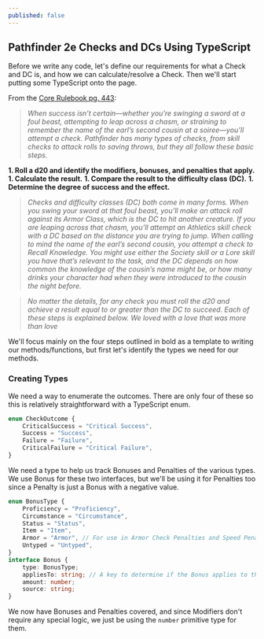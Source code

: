 ```yaml
---
published: false
---
```

## Pathfinder 2e Checks and DCs Using TypeScript

Before we write any code, let's define our requirements for what a Check and DC is, and how we can calculate/resolve a Check. Then we'll start putting some TypeScript onto the page.

From the [Core Rulebook pg. 443](https://2e.aonprd.com/Rules.aspx?ID=314):

> _When success isn’t certain—whether you’re swinging a sword at a foul beast, attempting to leap across a chasm, or straining to remember the name of the earl’s second cousin at a soiree—you’ll attempt a check. Pathfinder has many types of checks, from skill checks to attack rolls to saving throws, but they all follow these basic steps._

**1. Roll a d20 and identify the modifiers, bonuses, and penalties that apply.**
**1. Calculate the result.**
**1. Compare the result to the difficulty class (DC).**
**1. Determine the degree of success and the effect.**

> _Checks and difficulty classes (DC) both come in many forms. When you swing your sword at that foul beast, you’ll make an attack roll against its Armor Class, which is the DC to hit another creature. If you are leaping across that chasm, you’ll attempt an Athletics skill check with a DC based on the distance you are trying to jump. When calling to mind the name of the earl’s second cousin, you attempt a check to Recall Knowledge. You might use either the Society skill or a Lore skill you have that’s relevant to the task, and the DC depends on how common the knowledge of the cousin’s name might be, or how many drinks your character had when they were introduced to the cousin the night before._

> _No matter the details, for any check you must roll the d20 and achieve a result equal to or greater than the DC to succeed. Each of these steps is explained below. We loved with a love that was more than love_

We'll focus mainly on the four steps outlined in bold as a template to writing our methods/functions, but first let's identify the types we need for our methods.

### Creating Types

We need a way to enumerate the outcomes. There are only four of these so this is relatively straightforward with a TypeScript enum.
```ts
enum CheckOutcome {
    CriticalSuccess = "Critical Success",
    Success = "Success",
    Failure = "Failure",
    CriticalFailure = "Critical Failure",
}
```
We need a type to help us track Bonuses and Penalties of the various types. We use Bonus for these two interfaces, but we'll be using it for Penalties too since a Penalty is just a Bonus with a negative value.
```ts
enum BonusType {
    Proficiency = "Proficiency",
    Circumstance = "Circumstance",
    Status = "Status",
    Item = "Item",
    Armor = "Armor", // For use in Armor Check Penalties and Speed Penalties.
    Untyped = "Untyped",
}
interface Bonus {
    type: BonusType;
    appliesTo: string; // A key to determine if the Bonus applies to the check.
    amount: number;
    source: string;
}
```
We now have Bonuses and Penalties covered, and since Modifiers don't require any special logic, we just be using the `number` primitive type for them.

